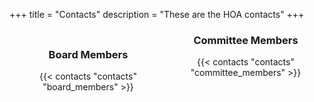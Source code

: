 +++
title = "Contacts"
description = "These are the HOA contacts"
+++


<!-- Please contacted the general inbox at: {{< general_contact >}} -->


<div align="center">
    <div style="width: 50%; float: left;"> 
        <h3>Board Members</h3>
        {{< contacts "contacts" "board_members" >}}
    </div>
    <div style="margin-left: 50%;"> 
        <h3>Committee Members</h3>
        {{< contacts "contacts" "committee_members" >}}
    </div>
</div>
